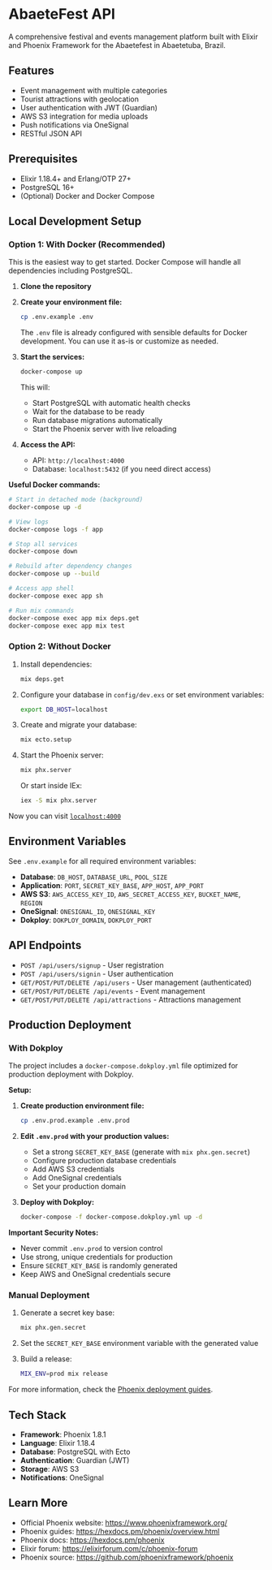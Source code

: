 # AbaeteFest API

A comprehensive festival and events management platform built with Elixir and Phoenix Framework for the Abaetefest in Abaetetuba, Brazil.

## Features

- Event management with multiple categories
- Tourist attractions with geolocation
- User authentication with JWT (Guardian)
- AWS S3 integration for media uploads
- Push notifications via OneSignal
- RESTful JSON API

## Prerequisites

- Elixir 1.18.4+ and Erlang/OTP 27+
- PostgreSQL 16+
- (Optional) Docker and Docker Compose

## Local Development Setup

### Option 1: With Docker (Recommended)

This is the easiest way to get started. Docker Compose will handle all dependencies including PostgreSQL.

1. **Clone the repository**

2. **Create your environment file:**
   ```bash
   cp .env.example .env
   ```
   The `.env` file is already configured with sensible defaults for Docker development. You can use it as-is or customize as needed.

3. **Start the services:**
   ```bash
   docker-compose up
   ```

   This will:
   - Start PostgreSQL with automatic health checks
   - Wait for the database to be ready
   - Run database migrations automatically
   - Start the Phoenix server with live reloading

4. **Access the API:**
   - API: `http://localhost:4000`
   - Database: `localhost:5432` (if you need direct access)

**Useful Docker commands:**
```bash
# Start in detached mode (background)
docker-compose up -d

# View logs
docker-compose logs -f app

# Stop all services
docker-compose down

# Rebuild after dependency changes
docker-compose up --build

# Access app shell
docker-compose exec app sh

# Run mix commands
docker-compose exec app mix deps.get
docker-compose exec app mix test
```

### Option 2: Without Docker

1. Install dependencies:
   ```bash
   mix deps.get
   ```

2. Configure your database in `config/dev.exs` or set environment variables:
   ```bash
   export DB_HOST=localhost
   ```

3. Create and migrate your database:
   ```bash
   mix ecto.setup
   ```

4. Start the Phoenix server:
   ```bash
   mix phx.server
   ```

   Or start inside IEx:
   ```bash
   iex -S mix phx.server
   ```

Now you can visit [`localhost:4000`](http://localhost:4000)

## Environment Variables

See `.env.example` for all required environment variables:

- **Database**: `DB_HOST`, `DATABASE_URL`, `POOL_SIZE`
- **Application**: `PORT`, `SECRET_KEY_BASE`, `APP_HOST`, `APP_PORT`
- **AWS S3**: `AWS_ACCESS_KEY_ID`, `AWS_SECRET_ACCESS_KEY`, `BUCKET_NAME`, `REGION`
- **OneSignal**: `ONESIGNAL_ID`, `ONESIGNAL_KEY`
- **Dokploy**: `DOKPLOY_DOMAIN`, `DOKPLOY_PORT`

## API Endpoints

- `POST /api/users/signup` - User registration
- `POST /api/users/signin` - User authentication
- `GET/POST/PUT/DELETE /api/users` - User management (authenticated)
- `GET/POST/PUT/DELETE /api/events` - Event management
- `GET/POST/PUT/DELETE /api/attractions` - Attractions management

## Production Deployment

### With Dokploy

The project includes a `docker-compose.dokploy.yml` file optimized for production deployment with Dokploy.

**Setup:**

1. **Create production environment file:**
   ```bash
   cp .env.prod.example .env.prod
   ```

2. **Edit `.env.prod` with your production values:**
   - Set a strong `SECRET_KEY_BASE` (generate with `mix phx.gen.secret`)
   - Configure production database credentials
   - Add AWS S3 credentials
   - Add OneSignal credentials
   - Set your production domain

3. **Deploy with Dokploy:**
   ```bash
   docker-compose -f docker-compose.dokploy.yml up -d
   ```

**Important Security Notes:**
- Never commit `.env.prod` to version control
- Use strong, unique credentials for production
- Ensure `SECRET_KEY_BASE` is randomly generated
- Keep AWS and OneSignal credentials secure

### Manual Deployment

1. Generate a secret key base:
   ```bash
   mix phx.gen.secret
   ```

2. Set the `SECRET_KEY_BASE` environment variable with the generated value

3. Build a release:
   ```bash
   MIX_ENV=prod mix release
   ```

For more information, check the [Phoenix deployment guides](https://hexdocs.pm/phoenix/deployment.html).

## Tech Stack

- **Framework**: Phoenix 1.8.1
- **Language**: Elixir 1.18.4
- **Database**: PostgreSQL with Ecto
- **Authentication**: Guardian (JWT)
- **Storage**: AWS S3
- **Notifications**: OneSignal

## Learn More

- Official Phoenix website: https://www.phoenixframework.org/
- Phoenix guides: https://hexdocs.pm/phoenix/overview.html
- Phoenix docs: https://hexdocs.pm/phoenix
- Elixir forum: https://elixirforum.com/c/phoenix-forum
- Phoenix source: https://github.com/phoenixframework/phoenix
